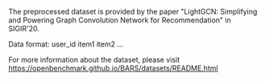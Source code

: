 The preprocessed dataset is provided by the paper "LightGCN: Simplifying and Powering Graph Convolution Network for Recommendation" in SIGIR'20.

Data format:
user_id item1 item2 ...

For more information about the dataset, please visit https://openbenchmark.github.io/BARS/datasets/README.html

